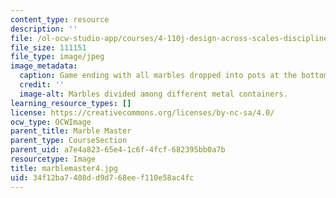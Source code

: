```yaml
---
content_type: resource
description: ''
file: /ol-ocw-studio-app/courses/4-110j-design-across-scales-disciplines-and-problem-contexts-spring-2013/34f12ba7408dd9d768eef110e58ac4fc_marblemaster4.jpg
file_size: 111151
file_type: image/jpeg
image_metadata:
  caption: Game ending with all marbles dropped into pots at the bottom.
  credit: ''
  image-alt: Marbles divided among different metal containers.
learning_resource_types: []
license: https://creativecommons.org/licenses/by-nc-sa/4.0/
ocw_type: OCWImage
parent_title: Marble Master
parent_type: CourseSection
parent_uid: a7e4a823-65e4-1c6f-4fcf-682395bb0a7b
resourcetype: Image
title: marblemaster4.jpg
uid: 34f12ba7-408d-d9d7-68ee-f110e58ac4fc
---
```

